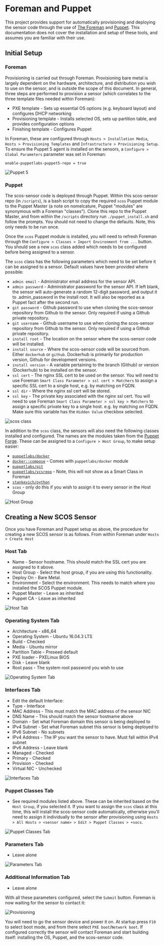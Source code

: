 # Foreman and Puppet

This project provides support for automatically provisioning and deploying the sensor code through the use of [The Foreman](https://www.theforeman.org) and [Puppet](https://puppet.com). This documentation does not cover the installation and setup of these tools, and assumes you are familiar with their use.

## Initial Setup

### Foreman

Provisioning is carried out through Foreman. Provisioning bare metal is largely dependent on the hardware, architecture, and distribution you wish to use on the sensor, and is outside the scope of this document. In general, three steps are performed to provision a sensor (which correlates to the three template files needed within Foreman):

* PXE template - Sets up essential OS options (e.g. keyboard layout) and configures DHCP networking
* Provisioning template - Installs selected OS, sets up partition table, and provides configuration options
* Finishing template - Configures Puppet

In Foreman, these are configured through `Hosts > Installation Media`, `Hosts > Provisioning Templates` and `Infrastructure > Provisioning Setup`. To ensure the Puppet 5 agent is installed on the sensors, a `Configure > Global Parameters` parameter was set in Foreman:

`enable-puppetlabs-puppet5-repo = true`

![Puppet 5](/docs/img/foreman_puppet5_parameter.png?raw=true)

### Puppet

The scos-sensor code is deployed through Puppet. Within this scos-sensor repo (in `/scripts`), is a bash script to copy the required `scos` Puppet module to the Puppet Master (a note on nomelcature, Puppet "modules" are synonymous with a Foreman "classes"). Clone this repo to the Puppet Master, and from within the `/scripts` directory run `./puppet_install.sh` and follow the prompts. You should not need to change the defaults. Note, this only needs to be run once.

Once the `scos` Puppet module is installed, you will need to refresh Foreman through the `Configure > Classes > Import Environment from ...` button. You should see a new `scos` class added which needs to be configured before being assigned to a sensor.

The `scos` class has the following parameters which need to be set before it can be assigned to a sensor. Default values have been provided where possible:

* `admin email` - Administrator email address for the sensor API.
* `admin password` - Administrator password for the sensor API. If left blank, the sensor will auto-generate a random 12-digit password, and output it to .admin_password in the install root. It will also be reported as a Puppet fact after the second run.
* `git password` - Github password to use when cloning the scos-sensor repository from Github to the sensor. Only required if using a Github private repository.
* `git username` - Github username to use when cloning the scos-sensor repository from Github to the sensor. Only required if using a Github private repository.
* `install root` - The location on the sensor where the scos-sensor code will be installed.
* `install source` -  Where the scos-sensor code will be sourced from. Either `dockerhub` or `github`. Dockerhub is primarily for production version, Github for development versions.  
* `install version` - A variable pertaining to the branch (Github) or version (Dockerhub) to be installed on the sensor.
* `ssl cert` - The nginx SSL cert to be used on the sensor. You will need to use Foreman `Smart Class Parameter > ssl cert > Matchers` to assign a specific SSL cert to a single host, e.g. by matching on FQDN.
* `ssl dir` - Where the nginx ssl cert will be stored.
* `ssl key` - The private key associated with the nginx ssl cert. You will need to use Foreman `Smart Class Parameter > ssl key > Matchers` to assign a specific private key to a single host. e.g. by matching on FQDN. Make sure this variable has the `Hidden Value` checkbox selected.

![scos class](/docs/img/foreman_scos_class.png?raw=true)

In addition to the `scos` class, the sensors will also need the following classes installed and configured. The names are the modules taken from the [Puppet Forge](https://forge.puppet.com). These can be assigned to a `Configure > Host Group`, to make setup easier:

* [`puppetlabs/docker`](https://forge.puppet.com/puppetlabs/docker)
* [`docker::compose`](https://forge.puppet.com/puppetlabs/docker) - Comes with `puppetlabs/docker` module
* [`puppetlabs/git`](https://forge.puppet.com/puppetlabs/git)
* [`puppetlabs/vcsrepo`](https://forge.puppet.com/puppetlabs/vcsrepo) - Note, this will not show as a Smart Class in Foreman
* [`stankevich/python`](https://forge.puppet.com/stankevich/python)
* `scos` - only do this if you wish to assign it to every sensor in the Host Group

![Host Group](/docs/img/foreman_host_group.png?raw=true)

## Creating a New SCOS Sensor

Once you have Foreman and Puppet setup as above, the procedure for creating a new SCOS sensor is as follows. From within Foreman under `Hosts > Create Host`

### Host Tab

* Name - Sensor hostname. This should match the SSL cert you are assigned to it above.
* Host Group - Select the host group, if you are using this functionality.
* Deploy On - Bare Metal.
* Environment - Select the environment. This needs to match where you installed the SCOS Puppet module.
* Puppet Master - Leave as inherited
* Puppet CA - Leave as inherited

![Host Tab](/docs/img/foreman_host_tab.png?raw=true)

### Operating System Tab

* Architecture - x86_64
* Operating System - Ubuntu 16.04.3 LTS
* Build - Checked
* Media - Ubuntu mirror
* Partition Table - Preseed default
* PXE loader - PXELinux BIOS
* Disk - Leave blank
* Root pass - The system root password you wish to use

![Operating System Tab](/docs/img/foreman_os_tab.png?raw=true)

### Interfaces Tab

* Edit the default Interface:
* Type - Interface
* MAC Address - This must match the MAC address of the sensor NIC
* DNS Name - This should match the sensor hostname above
* Domain - Set what Foreman domain this sensor is being deployed to
* IPv4 Subnet - Set what Foreman subnet this sensor is being deployed to
* IPv6 Subnet - No subnets
* IPv4 Address - The IP you want the sensor to have. Must fall within IPv4 subnet
* IPv6 Address - Leave blank
* Managed - Checked
* Primary - Checked
* Provision - Checked
* Virtual NIC - Unchecked

![Interfaces Tab](/docs/img/foreman_interface_tab.png?raw=true)

### Puppet Classes Tab

* See required modules listed above. These can be inherited based on the `Host Group`, if you selected it. If you want to assign the `scos` class at this time, this will install the scos-sensor code automatically, otherwise you'll need to assign it individually to the sensor after provisioning using `Hosts > All Hosts > <sensor name> > Edit > Puppet Classes > +socs`.

![Puppet Classes Tab](/docs/img/foreman_puppet_tab.png?raw=true)

### Parameters Tab

* Leave alone

![Parameters Tab](/docs/img/foreman_parameters_tab.png?raw=true)

### Additional Information Tab

* Leave alone

With all these parameters configured, select the `Submit` button. Foreman is now waiting for the sensor to contact it:  

![Provisioning](/docs/img/foreman_provisioning.png?raw=true)

You will need to go the sensor device and power it on. At startup press `F10` to select boot mode, and from there select `PXE boot`/`Network boot`. If configured correctly the sensor will contact Foreman and start building itself: installing the OS, Puppet, and the scos-sensor code.
